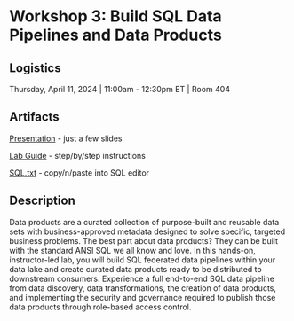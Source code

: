 # Workshop 3: Build SQL Data Pipelines and Data Products


## Logistics

Thursday, April 11, 2024 | 11:00am - 12:30pm ET | Room 404


## Artifacts

[Presentation](./Workshop3-PipelinesAndProducts-SQL-Preso.pdf) - just a few slides

[Lab Guide](./Workshop3-PipelinesAndProducts-SQL-Labs.pdf) - step/by/step instructions

[SQL.txt](./Workshop3-PipelinesAndProducts-SQL-SQL.txt) - copy/n/paste into SQL editor


## Description

Data products are a curated collection of purpose-built and reusable data sets with business-approved metadata designed to solve specific, targeted business problems. The best part about data products? They can be built with the standard ANSI SQL we all know and love. In this hands-on, instructor-led lab, you will build SQL federated data pipelines within your data lake and create curated data products ready to be distributed to downstream consumers. Experience a full end-to-end SQL data pipeline from data discovery, data transformations, the creation of data products, and implementing the security and governance required to publish those data products through role-based access control. 
